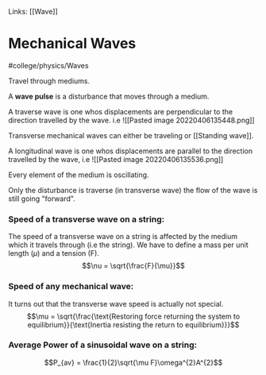 Links: [[Wave]]
# Mechanical Waves
#college/physics/Waves

Travel through mediums.

A **wave pulse** is a disturbance that moves through a medium.

A traverse wave is one whos displacements are perpendicular to the direction travelled by the wave. i.e 
![[Pasted image 20220406135448.png]]

Transverse mechanical waves can either be traveling or [[Standing wave]].

A longitudinal wave is one whos displacements are parallel to the direction travelled by the wave, i.e
![[Pasted image 20220406135536.png]]

Every element of the medium is oscillating.

Only the disturbance is traverse (in transverse wave) the flow of the wave is still going "forward".

### Speed of a transverse wave on a string:
The speed of a transverse wave on a string is affected by the medium which it travels through (i.e the string). We have to define a mass per unit length ($\mu$) and a tension (F). $$\nu = \sqrt{\frac{F}{\mu}}$$

### Speed of any mechanical wave:
It turns out that the transverse wave speed is actually not special.
	$$\mu = \sqrt{\frac{\text{Restoring force returning the system to equilibrium}}{\text{Inertia resisting the return to equilibrium}}}$$

### Average Power of a sinusoidal wave on a string:
$$P_{av} = \frac{1}{2}\sqrt{\mu F}\omega^{2}A^{2}$$
